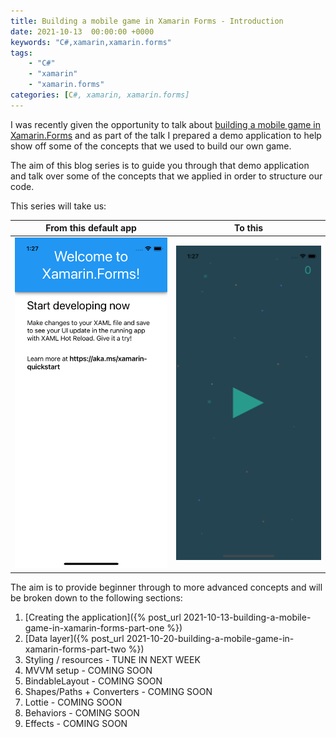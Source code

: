 ```yaml
---
title: Building a mobile game in Xamarin Forms - Introduction
date: 2021-10-13  00:00:00 +0000
keywords: "C#,xamarin,xamarin.forms"
tags:
    - "C#"
    - "xamarin"
    - "xamarin.forms"
categories: [C#, xamarin, xamarin.forms]
---
```

I was recently given the opportunity to talk about [building a mobile game in Xamarin.Forms](https://www.youtube.com/watch?app=desktop&v=xBc08chqon8) and as part of the talk I prepared a demo application to help show off some of the concepts that we used to build our own game.

The aim of this blog series is to guide you through that demo application and talk over some of the concepts that we applied in order to structure our code.

This series will take us:

From this default app             |  To this
:-------------------------:|:-------------------------:
![starting point](/images/2021-10-13-building-a-mobile-game-in-xamarin-forms-part-intro/app-starting-point.png)  |  ![result](/images/2021-10-13-building-a-mobile-game-in-xamarin-forms-part-intro/result.gif)

The aim is to provide beginner through to more advanced concepts and will be broken down to the following sections:

1. [Creating the application]({% post_url 2021-10-13-building-a-mobile-game-in-xamarin-forms-part-one %})
2. [Data layer]({% post_url 2021-10-20-building-a-mobile-game-in-xamarin-forms-part-two %})
3. Styling / resources - TUNE IN NEXT WEEK
4. MVVM setup - COMING SOON
5. BindableLayout - COMING SOON
6. Shapes/Paths + Converters - COMING SOON
7. Lottie - COMING SOON
8. Behaviors - COMING SOON
9. Effects - COMING SOON
